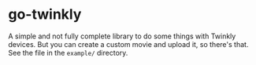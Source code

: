 # go-twinkly

A simple and not fully complete library to do some things with Twinkly devices. But you can create a custom movie and upload it, so there's that. See the file in the `example/` directory.
